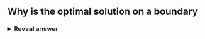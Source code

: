 ## Why is the optimal solution on a boundary
<details>
<summary><b>Reveal answer</b></summary>
The objective function is linear, meaning within the possible zone, the max will be at the border of the possible zone.<br><br>If you're in the interior, you can always move in a direction that improves the objective, and this movement will inevitably push you toward the boundary.
</details>
